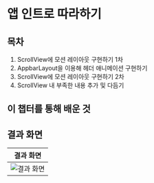# 앱 인트로 따라하기

## 목차
1. ScrollView에 모션 레이아웃 구현하기 1차
2. AppbarLayout을 이용해 헤더 애니메이션 구현하기
3. ScrollView에 모션 레이아웃 구현하기 2차
4. ScrollView 내 부족한 내용 추가 및 다듬기


## 이 챕터를 통해 배운 것



## 결과 화면

| 결과 화면 |
| -------------------------------------- |
| ![결과 화면](https://user-images.githubusercontent.com/8112952/109826336-07971f00-7c7e-11eb-94fb-5dfa433f1da6.gif) |
